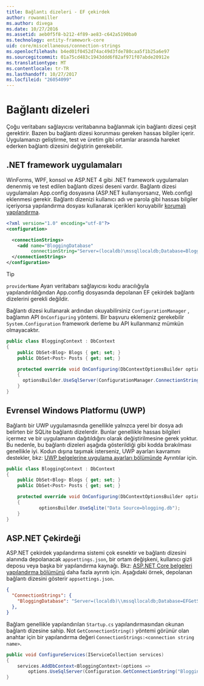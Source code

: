 ```yaml
---
title: Bağlantı dizeleri - EF çekirdek
author: rowanmiller
ms.author: divega
ms.date: 10/27/2016
ms.assetid: aeb0f5f8-b212-4f89-ae83-c642a5190ba0
ms.technology: entity-framework-core
uid: core/miscellaneous/connection-strings
ms.openlocfilehash: b4ed01f0452d74ac49d3fde780caa5f1b25a6e97
ms.sourcegitcommit: 01a75cd483c1943ddd6f82af971f07abde20912e
ms.translationtype: MT
ms.contentlocale: tr-TR
ms.lasthandoff: 10/27/2017
ms.locfileid: "26054099"
---
```

# <a name="connection-strings"></a>Bağlantı dizeleri

Çoğu veritabanı sağlayıcısı veritabanına bağlanmak için bağlantı dizesi çeşit gerektirir. Bazen bu bağlantı dizesi korunması gereken hassas bilgiler içerir. Uygulamanızı geliştirme, test ve üretim gibi ortamlar arasında hareket ederken bağlantı dizesini değiştirin gerekebilir.

## <a name="net-framework-applications"></a>.NET framework uygulamaları

WinForms, WPF, konsol ve ASP.NET 4 gibi .NET framework uygulamaları denenmiş ve test edilen bağlantı dizesi deseni vardır. Bağlantı dizesi uygulamaları App.config dosyasına (ASP.NET kullanıyorsanız, Web.config) eklenmesi gerekir. Bağlantı dizenizi kullanıcı adı ve parola gibi hassas bilgiler içeriyorsa yapılandırma dosyası kullanarak içerikleri koruyabilir [korumalı yapılandırma](https://docs.microsoft.com/dotnet/framework/data/adonet/connection-strings-and-configuration-files#encrypting-configuration-file-sections-using-protected-configuration).

``` xml
<?xml version="1.0" encoding="utf-8"?>
<configuration>

  <connectionStrings>
    <add name="BloggingDatabase"
         connectionString="Server=(localdb)\mssqllocaldb;Database=Blogging;Trusted_Connection=True;" />
  </connectionStrings>
</configuration>
```

> [!TIP]  
> `providerName` Ayarı veritabanı sağlayıcısı kodu aracılığıyla yapılandırıldığından App.config dosyasında depolanan EF çekirdek bağlantı dizelerini gerekli değildir.

Bağlantı dizesi kullanarak ardından okuyabilirsiniz `ConfigurationManager` , bağlamın API `OnConfiguring` yöntemi. Bir başvuru eklemeniz gerekebilir `System.Configuration` framework derleme bu API kullanmanız mümkün olmayacaktır.

``` csharp
public class BloggingContext : DbContext
{
    public DbSet<Blog> Blogs { get; set; }
    public DbSet<Post> Posts { get; set; }

    protected override void OnConfiguring(DbContextOptionsBuilder optionsBuilder)
    {
      optionsBuilder.UseSqlServer(ConfigurationManager.ConnectionStrings["BloggingDatabase"].ConnectionString);
    }
}
```

## <a name="universal-windows-platform-uwp"></a>Evrensel Windows Platformu (UWP)

Bağlantı bir UWP uygulamasında genellikle yalnızca yerel bir dosya adı belirten bir SQLite bağlantı dizelerdir. Bunlar genellikle hassas bilgileri içermez ve bir uygulamanın dağıtıldığını olarak değiştirilmesine gerek yoktur. Bu nedenle, bu bağlantı dizeleri aşağıda gösterildiği gibi kodda bırakılması genellikle iyi. Kodun dışına taşımak isterseniz, UWP ayarları kavramını destekler, bkz: [UWP belgelerine uygulama ayarları bölümünde](https://docs.microsoft.com/windows/uwp/app-settings/store-and-retrieve-app-data) Ayrıntılar için.

``` csharp
public class BloggingContext : DbContext
{
    public DbSet<Blog> Blogs { get; set; }
    public DbSet<Post> Posts { get; set; }

    protected override void OnConfiguring(DbContextOptionsBuilder optionsBuilder)
    {
            optionsBuilder.UseSqlite("Data Source=blogging.db");
    }
}
```

## <a name="aspnet-core"></a>ASP.NET Çekirdeği

ASP.NET çekirdek yapılandırma sistemi çok esnektir ve bağlantı dizesini alanında depolanacak `appsettings.json`, bir ortam değişkeni, kullanıcı gizli deposu veya başka bir yapılandırma kaynağı. Bkz: [ASP.NET Core belgeleri yapılandırma bölümünü](https://docs.asp.net/en/latest/fundamentals/configuration.html) daha fazla ayrıntı için. Aşağıdaki örnek, depolanan bağlantı dizesini gösterir `appsettings.json`.

``` json
{
  "ConnectionStrings": {
    "BloggingDatabase": "Server=(localdb)\\mssqllocaldb;Database=EFGetStarted.ConsoleApp.NewDb;Trusted_Connection=True;"
  },
}
```

Bağlam genellikle yapılandırılan `Startup.cs` yapılandırmasından okunan bağlantı dizesine sahip. Not `GetConnectionString()` yöntemi görünür olan anahtar için bir yapılandırma değeri `ConnectionStrings:<connection string name>`.

``` csharp
public void ConfigureServices(IServiceCollection services)
{
    services.AddDbContext<BloggingContext>(options =>
        options.UseSqlServer(Configuration.GetConnectionString("BloggingDatabase")));
}
```
